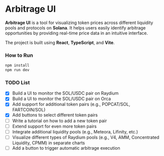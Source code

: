 # Arbitrage UI

**Arbitrage UI** is a tool for visualizing token prices across different liquidity pools and protocols on **Solana**. It helps users easily identify arbitrage opportunities by providing real-time price data in an intuitive interface.

The project is built using **React**, **TypeScript**, and **Vite**.

### How to Run

```bash
npm install
npm run dev
```

### TODO List

- [x] Build a UI to monitor the SOL/USDC pair on Raydium
- [x] Build a UI to monitor the SOL/USDC pair on Orca
- [x] Add support for additional token pairs (e.g., POPCAT/SOL, FARTCOIN/SOL)
- [x] Add buttons to select different token pairs
- [ ] Write a tutorial on how to add a new token pair
- [ ] Extend support for even more token pairs
- [ ] Integrate additional liquidity pools (e.g., Meteora, Lifinity, etc.)
- [ ] Visualize different types of Raydium pools (e.g., V4, AMM, Concentrated Liquidity, CPMM) in separate charts
- [ ] Add a button to trigger automatic arbitrage execution

